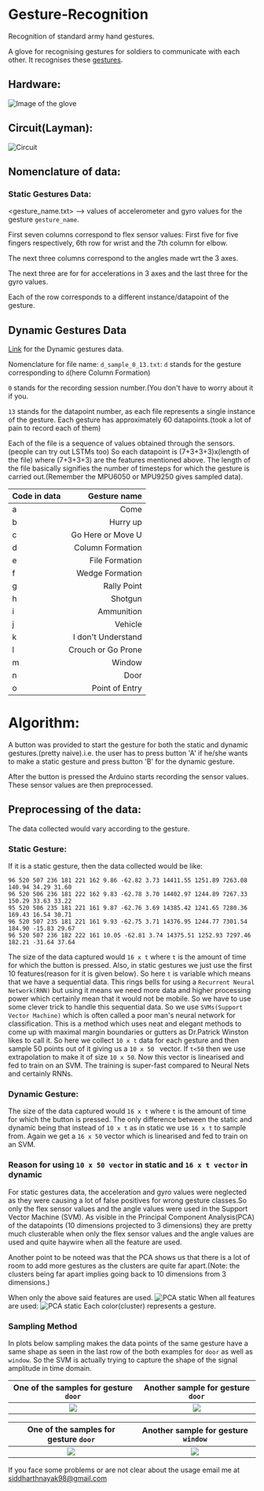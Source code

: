 # Gesture-Recognition 
Recognition of standard army hand gestures.

A glove for recognising gestures for soldiers to communicate with each other.
It recognises these [gestures](https://www.zombiehunters.org/wiki/index.php/Military_Hand_Signals).

## Hardware:
![Image of the glove](https://github.com/nsidn98/Gesture-Recognition/blob/master/FullSizeRender.jpg)

## Circuit(Layman):
![Circuit](https://github.com/nsidn98/Gesture-Recognition/blob/master/gesture%20recognition_bb.jpg)


## Nomenclature of data:
### Static Gestures Data: 
<gesture_name.txt> --> values of accelerometer and gyro values for the gesture `gesture_name`.

First seven columns correspond to flex sensor values: First five for five fingers respectively, 6th row for wrist and the 7th column for elbow. 

The next three columns correspond to the angles made wrt the 3 axes.

The next three are for for accelerations in 3 axes and the last three for the gyro values.

Each of the row corresponds to a different instance/datapoint of the gesture.


## Dynamic Gestures Data
[Link](https://drive.google.com/drive/folders/1FDEr4vginXFtD69GY8WtL8kSirXTGTQ1?usp=sharing) for the Dynamic gestures data.

Nomenclature for file name: 
`d_sample_0_13.txt`: `d` stands for the gesture corresponding to `d`(here Column Formation)

`0` stands for the recording session number.(You don't have to worry about it if you.

`13` stands for the datapoint number, as each file represents a single instance of the gesture. Each gesture has approximately 60 datapoints.(took a lot of pain to record each of them)

Each of the file is a sequence of values obtained through the sensors. (people can try out LSTMs too) So each datapoint is (7+3+3+3)x(length of the file) where (7+3+3+3) are the features mentioned above. The length of the file basically signifies the number of timesteps for which the gesture is carried out.(Remember the MPU6050 or MPU9250 gives sampled data).


| Code in data | Gesture name|
|--------------|-------------:|
|a|Come|
|b|Hurry up|
|c|Go Here or Move U|
|d|Column Formation|
|e|File Formation|
|f|Wedge Formation|
|g|Rally Point|
|h|Shotgun|
|i|Ammunition|
|j|Vehicle|
|k|I don't Understand|
|l|Crouch or Go Prone|
|m|Window|
|n|Door|
|o|Point of Entry|
					
					
					
					
# Algorithm:
A button was provided to start the gesture for both the static and dynamic gestures.(pretty naive).i.e. the user has to press button 'A' if he/she wants to make a static gesture and press button 'B' for the dynamic gesture.

After the button is pressed the Arduino starts recording the sensor values. These sensor values are then preprocessed. 

## Preprocessing of the data:
The data collected would vary according to the gesture.

### Static Gesture:
If it is a static gesture, then the data collected would be like:
```
96 520 507 236 181 221 162 9.86	-62.82 3.73 14411.55 1251.89 7263.08 140.94 34.29 31.60
96 520 506 236 181 222 162 9.83	-62.78 3.70 14402.97 1244.89 7267.33 150.29 33.63 33.22
95 520 506 235 181 221 161 9.87	-62.76 3.69 14385.42 1241.65 7280.36 169.43 16.54 30.71
96 520 507 235 181 221 161 9.93	-62.75 3.71 14376.95 1244.77 7301.54 184.90 -15.83 29.67
96 520 507 236 182 222 161 10.05 -62.81 3.74 14375.51 1252.93 7297.46 182.21 -31.64 37.64
```
The size of the data captured would `16 x t` where `t` is the amount of time for which the button is pressed. Also, in static gestures we just use the first 10 features(reason for it is given below). So here `t` is variable which means that we have a sequential data. This rings bells for using a `Recurrent Neural Network(RNN)` but using it means we need more data and higher processing power which certainly mean that it would not be mobile. So we have to use some clever trick to handle this sequential data. So we use `SVMs(Support Vector Machine)` which is often called a poor man's neural network for classification. This is a method which uses neat and elegant methods to come up with maximal margin boundaries or gutters as Dr.Patrick Winston likes to call it. So here we collect `10 x t` data for each gesture and then sample 50 points out of it giving us a `10 x 50 ` vector. If `t<50` then we use extrapolation to make it of size `10 x 50`. Now this vector is linearised and fed to train on an SVM. The training is super-fast compared to Neural Nets and certainly RNNs.

### Dynamic Gesture:

The size of the data captured would `16 x t` where `t` is the amount of time for which the button is pressed. The only difference between the static and dynamic being that instead of `10 x t` as in static we use `16 x t` to sample from. Again we get a `16 x 50` vector which is linearised and fed to train on an SVM.


### Reason for using `10 x 50 vector` in static and `16 x t vector` in dynamic
For static gestures data, the acceleration and gyro values were neglected as they were causing a lot of false positives for wrong gesture classes.So only the flex sensor values and the angle values were used in the Support Vector Machine (SVM).
As visible in the Principal Component Analysis(PCA) of the datapoints (10 dimensions projected to 3 dimensions) they are pretty much clusterable when only the flex sensor values and the angle values are used and quite haywire when all the feature are used.

Another point to be noteed was that the PCA shows us that there is a lot of room to add more gestures as the clusters are quite far apart.(Note: the clusters being far apart implies going back to 10 dimensions from 3 dimensions.)

When only the above said features are used.
![PCA static](https://github.com/nsidn98/Gesture-Recognition/blob/master/PCA/Figure_1.png)
When all features are used:
![PCA static](https://github.com/nsidn98/Gesture-Recognition/blob/master/PCA/Figure_1%3D.png)
Each color(cluster) represents a gesture.

### Sampling Method
In plots below sampling makes the data points of the same gesture have a same shape as seen in the last row of the both examples for `door` as well as `window`. So the SVM is actually trying to capture the shape of the signal amplitude in time domain.

One of the samples for gesture `door`|  Another sample for gesture `door`
:-------------------------:|:-------------------------:
![](https://github.com/nsidn98/Gesture-Recognition/blob/master/Images/G1.png)  |  ![](https://github.com/nsidn98/Gesture-Recognition/blob/master/Images/G2.png)

One of the samples for gesture `door`|  Another sample for gesture `window`
:-------------------------:|:-------------------------:
![](https://github.com/nsidn98/Gesture-Recognition/blob/master/Images/G3.png)  |  ![](https://github.com/nsidn98/Gesture-Recognition/blob/master/Images/G4.png)


 If you face some problems or are not clear about the usage email me at [siddharthnayak98@gmail.com](mailto:siddharthnayak98gmail.com)
